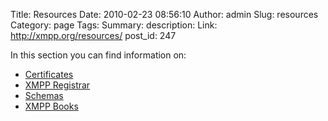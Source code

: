 Title: Resources
Date: 2010-02-23 08:56:10
Author: admin
Slug: resources
Category: page
Tags: 
Summary: description:
Link: http://xmpp.org/resources/
post_id: 247


In this section you can find information on:

* [Certificates](/resources/certificates/)
* [XMPP Registrar](/resources/registrar/)
* [Schemas](/resources/schemas/)
* [XMPP Books](/resources/books/)
